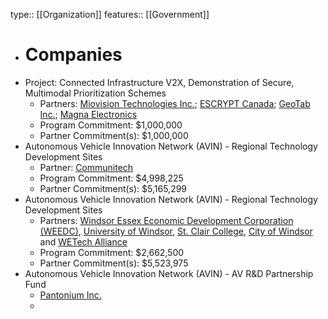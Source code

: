 type:: [[Organization]]
features:: [[Government]]

- # Companies
- Project: Connected Infrastructure V2X, Demonstration of Secure, Multimodal Prioritization Schemes
	- Partners: [Miovision Technologies Inc.](https://miovision.com/); [ESCRYPT Canada](https://www.escrypt.com/en); [GeoTab Inc.](https://www.geotab.com/); [Magna Electronics](https://www.magna.com/company/company-information/magna-groups/magna-electronics)
	- Program Commitment: $1,000,000
	- Partner Commitment(s): $1,000,000
- Autonomous Vehicle Innovation Network (AVIN) - Regional Technology Development Sites
	- Partner: [Communitech](https://www.communitech.ca/)
	- Program Commitment: $4,998,225
	- Partner Commitment(s): $5,165,299
- Autonomous Vehicle Innovation Network (AVIN) - Regional Technology Development Sites
	- Partners: [Windsor Essex Economic Development Corporation (WEEDC)](https://www.investwindsoressex.com), [University of Windsor](https://www.uwindsor.ca), [St. Clair College](https://www.stclaircollege.ca/), [City of Windsor](https://www.citywindsor.ca/) and [WETech Alliance](https://www.wetech-alliance.com/)
	- Program Commitment: $2,662,500
	- Partner Commitment(s): $5,523,975
- Autonomous Vehicle Innovation Network (AVIN) - AV R&D Partnership Fund
	- [Pantonium Inc.]()
	-
